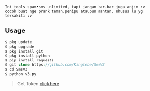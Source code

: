 ```
Ini tools spam•sms unlimited, tapi jangan bar-bar juga anjim :v
cocok buat nge prank teman,penipu ataupun mantan. Khusus lu yg tersakiti :v
```
## Usage
```php
$ pkg update
$ pkg upgrade
$ pkg install git
$ pkg install python
$ pip install requests
$ git clone https://github.com/Kingtebe/SmsV3
$ cd SmsV3
$ python v3.py
```
>Get Token [click here](https://cutt.ly/OkJdBhe)
